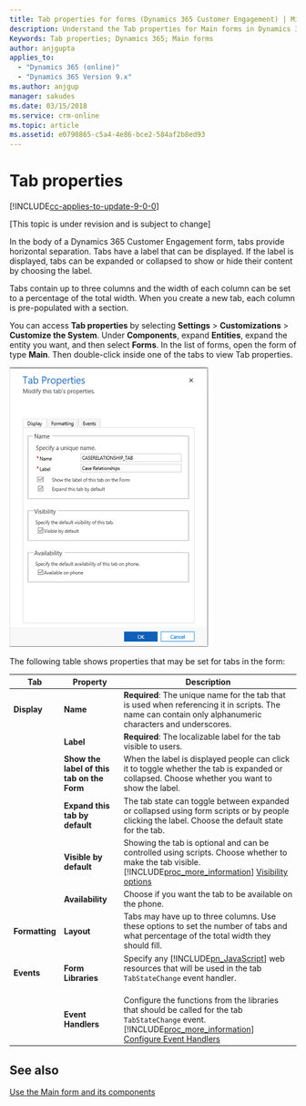 ```yaml
---
title: Tab properties for forms (Dynamics 365 Customer Engagement) | MicrosoftDocs
description: Understand the Tab properties for Main forms in Dynamics 365 for Customer Engagement
Keywords: Tab properties; Dynamics 365; Main forms
author: anjgupta
applies_to: 
  - "Dynamics 365 (online)"
  - "Dynamics 365 Version 9.x"
ms.author: anjgup
manager: sakudes
ms.date: 03/15/2018
ms.service: crm-online
ms.topic: article
ms.assetid: e0790865-c5a4-4e86-bce2-584af2b8ed93
---
```

# Tab properties 

[!INCLUDE[cc-applies-to-update-9-0-0](../includes/cc_applies_to_update_9_0_0.md)]

[This topic is under revision and is subject to change]

 In the body of a Dynamics 365 Customer Engagement form, tabs provide horizontal separation. Tabs have a label that can be displayed. If the label is displayed, tabs can be expanded or collapsed to show or hide their content by choosing the label.  
  
 Tabs contain up to three columns and the width of each column can be set to a percentage of the total width. When you create a new tab, each column is pre-populated with a section.  

You can access **Tab properties** by selecting **Settings** > **Customizations** > **Customize the System**. Under **Components**, expand **Entities**, expand the entity you want, and then select **Forms**. In the list of forms, open the form of type **Main**. Then double-click inside one of the tabs to view Tab properties.

![tab-properties](media/tab-properties.png)
  
 The following table shows properties that may be set for tabs in the form:
  
|Tab|Property|Description|  
|---------|--------------|-----------------|  
|**Display**|**Name**|**Required**: The unique name for the tab that is used when referencing it in scripts. The name can contain only alphanumeric characters and underscores.|  
||**Label**|**Required**: The localizable label for the tab visible to users.|  
||**Show the label of this tab on the Form**|When the label is displayed people can click it to toggle whether the tab is expanded or collapsed. Choose whether you want to show the label.|  
||**Expand this tab by default**|The tab state can toggle between expanded or collapsed using form scripts or by people clicking the label. Choose the default state for the tab.|  
||**Visible by default**|Showing the tab is optional and can be controlled using scripts. Choose whether to make the tab visible. [!INCLUDE[proc_more_information](../includes/proc-more-information.md)] [Visibility options](../customize/visibility-options-legacy.md)|  
||**Availability**|Choose if you want the tab to be available on the phone.|  
|**Formatting**|**Layout**|Tabs may have up to three columns. Use these options to set the number of tabs and what percentage of the total width they should fill.|  
|**Events**|**Form Libraries**|Specify any [!INCLUDE[pn_JavaScript](../includes/pn-javascript.md)] web resources that will be used in the tab `TabStateChange` event handler.<br /><br />|  
||**Event Handlers**|Configure the functions from the libraries that should be called for the tab `TabStateChange` event. [!INCLUDE[proc_more_information](../includes/proc-more-information.md)] [Configure Event Handlers](../customize/configure-event-handlers-legacy.md)|  
  
## See also

[Use the Main form and its components](../customize/use-main-form-and-components.md)
